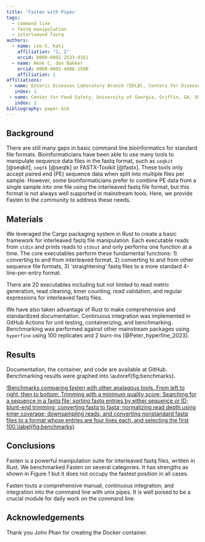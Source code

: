 ```yaml
---
title: 'Fasten with Pipes'
tags:
  - command line
  - fastq manipulation
  - interleaved fastq
authors:
  - name: Lee S. Katz
    affiliation: "1, 2"
    orcid: 0000-0002-2533-9161
  - name: Henk C. den Bakker
    orcid: 0000-0002-4086-1580
    affiliation: 1
affiliations:
 - name: Enteric Diseases Laboratory Branch (EDLB), Centers for Disease Control and Prevention, Atlanta, GA, USA
   index: 1
 - name: Center for Food Safety, University of Georgia, Griffin, GA, USA
   index: 2
bibliography: paper.bib
---
```


## Background

There are still many gaps in basic command line bioinformatics for standard file formats.
Bioinformaticians have been able to use many tools to manipulate sequence data files in the fastq format, such as `seqkit` [@seqkit], `seqtk` [@seqtk] or FASTX-Toolkit [@fastx].
These tools only accept paired end (PE) sequence data when split into multiple files per sample.
However, some bioinformaticians prefer to combine PE data from a single sample into one file using the interleaved fastq file format, but this format is not always well supported in mainstream tools.
Here, we provide Fasten to the community to address these needs.

## Materials

We leveraged the Cargo packaging system in Rust to create a basic framework for interleaved fastq file manipulation.
Each executable reads from `stdin` and prints reads to `stdout` and only performs one function at a time.
The core executables perform these fundamental functions: 1) converting to and from interleaved format, 2) converting to and from other sequence file formats, 3) ‘straightening’ fastq files to a more standard 4-line-per-entry format.

There are 20 executables including but not limited to read metric generation, read cleaning, kmer counting, read validation, and regular expressions for interleaved fastq files.

We have also taken advantage of Rust to make comprehensive and standardized documentation.
Continuous integration was implemented in GitHub Actions for unit testing, containerizing, and benchmarking.
Benchmarking was performed against other mainstream packages using `hyperfine` using 100 replicates and 2 burn-ins [@Peter_hyperfine_2023].

## Results

Documentation, the container, and code are available at GitHub. Benchmarking results were graphed into \autoref{fig:benchmarks}.

[!Benchmarks comparing fasten with other analagous tools. From left to right, then to bottom: Trimming with a minimum quality score; Searching for a sequence in a fastq file; sorting fastq entries by either sequence or ID; blunt-end trimming; converting fastq to fasta; normalizing read depth using kmer coverage; downsampling reads; and converting nonstandard fastq files to a format whose entries are four lines each, and selecting the first 100.\label{fig:benchmarks}](benchmarks.png)

## Conclusions

Fasten is a powerful manipulation suite for interleaved fastq files, written in Rust.
We benchmarked Fasten on several categories.
It has strengths as shown in Figure 1 but it does not occupy the fastest position in all cases.

Fasten touts a comprehensive manual, continuous integration, and integration into the command line with unix pipes.
It is well poised to be a crucial module for daily work on the command line.

## Acknowledgements

Thank you John Phan for creating the Docker container.

